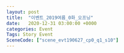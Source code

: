 ```yaml
---
layout: post
title:  "이벤트_2019여름_0화_오프닝"
date:   2020-12-31 03:00:00 +0000
categories: Event
Tags: Story Event
SceneCode: ["scene_evt190627_cp0_q1_s10"]
---
```

